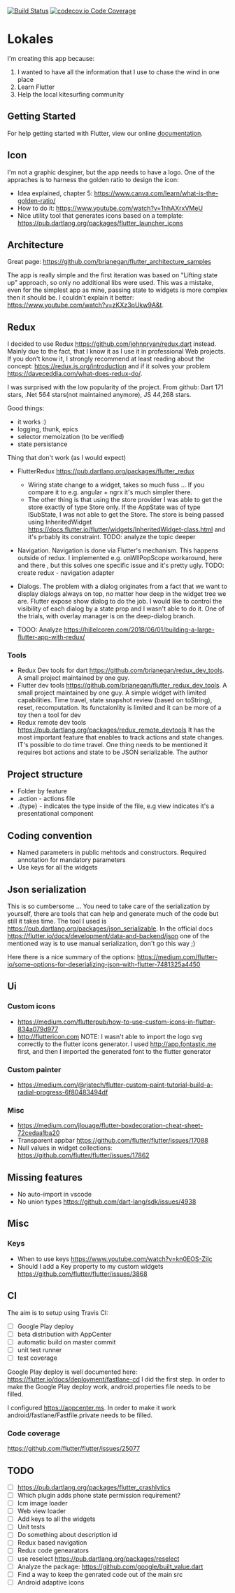 [![Build Status](https://api.cirrus-ci.com/kadza/lokales.svg?branch=master)](https://cirrus-ci.com/github/kadza/lokales)
[![codecov.io Code Coverage](https://codecov.io/gh/kadza/lokales/branch/master/graphs/badge.svg)](https://codecov.io/gh/kadza/lokales)

# Lokales

I'm creating this app because:
1. I wanted to have all the information that I use to chase the wind in one place
2. Learn Flutter
3. Help the local kitesurfing community

## Getting Started

For help getting started with Flutter, view our online
[documentation](https://flutter.io/).

## Icon
I'm not a graphic desginer, but the app needs to have a logo. One of the appraches is to harness the golden ratio to design the icon:
* Idea explained, chapter 5: https://www.canva.com/learn/what-is-the-golden-ratio/
* How to do it: https://www.youtube.com/watch?v=1hhAXrxVMeU
* Nice utility tool that generates icons based on a template: https://pub.dartlang.org/packages/flutter_launcher_icons

## Architecture
Great page: https://github.com/brianegan/flutter_architecture_samples

The app is really simple and the first iteration was based on "Lifting state up" approach,
so only no additional libs were used. This was a mistake, even for the simplest app as mine, 
passing state to widgets is more complex then it should be. I couldn't explain it better: https://www.youtube.com/watch?v=zKXz3pUkw9A&t.

## Redux
I decided to use Redux https://github.com/johnpryan/redux.dart instead. Mainly due to the fact, that I know it as I use it in professional Web projects. If you don't know it, I strongly recommend at least reading about the concept: https://redux.js.org/introduction and if it solves your problem https://daveceddia.com/what-does-redux-do/.

I was surprised with the low popularity of the project. From github: Dart 171 stars, .Net 564 stars(not maintained anymore), JS 44,268 stars. 

Good things:
* it works :)
* logging, thunk, epics
* selector memoization (to be verified)
* state persistance

Thing that don't work (as I would expect)
* FlutterRedux https://pub.dartlang.org/packages/flutter_redux 
  * Wiring state change to a widget, takes so much fuss ... If you compare it to e.g. angular + ngrx it's much simpler there. 
  * The other thing is that using the store provider I was able to get the store exactly of type Store<AppState> only. If the AppState was of type ISubState, I was not able to get the Store<ISubState>. The store is being passed using InheritedWidget https://docs.flutter.io/flutter/widgets/InheritedWidget-class.html and it's prbably its constraint.
  TODO: analyze the topic deeper
* Navigation. Navigation is done via Flutter's mechanism. This happens outside of redux. I implemented e.g. onWllPopScope workaround, here and there , but this solves one specific issue and it's pretty ugly. TODO: create redux - navigation adapter
* Dialogs. The problem with a dialog originates from a fact that we want to display dialogs always on top, no matter how deep in the widget tree we are. Flutter expose show dialog to do the job. I would like to control the visibility of each dialog by a state prop and I wasn't able to do it. One of the trials, with overlay manager is on the deep-dialog branch.

* TOOO: Analyze https://hillelcoren.com/2018/06/01/building-a-large-flutter-app-with-redux/


### Tools
* Redux Dev tools for dart https://github.com/brianegan/redux_dev_tools. A small project maintained by one guy.
* Flutter dev tools https://github.com/brianegan/flutter_redux_dev_tools. A small project maintained by one guy. A simple widget with limited capabilities. Time travel, state snapshot review (based on toString), reset, recomputation. Its functaionlity is limited and it can be more of a toy then a tool for dev
* Redux remote dev tools https://pub.dartlang.org/packages/redux_remote_devtools It has the most important feature that enables to track actions and state changes. IT's possible to do time travel. One thing needs to be mentioned it requires bot actions and state to be JSON serializable. The author

## Project structure
* Folder by feature
* .action - actions file
* .{type} - indicates the type inside of the file, e.g view indicates it's a presentational component

## Coding convention
* Named parameters in public mehtods and constructors. Required annotation for mandatory parameters
* Use keys for all the widgets 

## Json serialization
This is so cumbersome ... You need to take care of the serialization by yourself, there are tools that can help and generate much of the code but still it takes time. The tool I used is https://pub.dartlang.org/packages/json_serializable. In the official docs https://flutter.io/docs/development/data-and-backend/json one of the mentioned way is to use manual serialization, don't go this way ;)

Here there is a nice summary of the options: https://medium.com/flutter-io/some-options-for-deserializing-json-with-flutter-7481325a4450

## Ui

### Custom icons
* https://medium.com/flutterpub/how-to-use-custom-icons-in-flutter-834a079d977
* http://fluttericon.com
  NOTE: I wasn't able to import the logo svg correctly to the flutter icons generator. I used http://app.fontastic.me first, and then I imported the generated font to the flutter generator

### Custom painter
  * https://medium.com/@rjstech/flutter-custom-paint-tutorial-build-a-radial-progress-6f80483494df

### Misc
* https://medium.com/jlouage/flutter-boxdecoration-cheat-sheet-72cedaa1ba20
* Transparent appbar https://github.com/flutter/flutter/issues/17088
* Null values in widget collections: https://github.com/flutter/flutter/issues/17862

## Missing features

* No auto-import in vscode
* No union types https://github.com/dart-lang/sdk/issues/4938

## Misc
### Keys
* When to use keys https://www.youtube.com/watch?v=kn0EOS-ZiIc
* Should I add a Key property to my custom widgets https://github.com/flutter/flutter/issues/3868

## CI
The aim is to setup using Travis CI:
- [ ] Google Play deploy
- [ ] beta distribution with AppCenter
- [ ] automatic build on master commit
- [ ] unit test runner
- [ ] test coverage

Google Play deploy is well documented here: https://flutter.io/docs/deployment/fastlane-cd
I did the first step. In order to make the Google Play deploy work, android.properties file needs to be filled.

I configured https://appcenter.ms. In order to make it work android/fastlane/Fastfile.private needs to be filled.

### Code coverage
https://github.com/flutter/flutter/issues/25077

## TODO
- [ ] https://pub.dartlang.org/packages/flutter_crashlytics
- [ ] Which plugin adds phone state permission requirement?
- [ ] Icm image loader
- [ ] Web view loader
- [ ] Add keys to all the widgets
- [ ] Unit tests
- [ ] Do something about description id
- [ ] Redux based navigation
- [ ] Redux code genearators
- [ ] use reselect https://pub.dartlang.org/packages/reselect
- [ ] Analyze the package: https://github.com/google/built_value.dart
- [ ] Find a way to keep the genrated code out of the main src
- [ ] Android adaptive icons